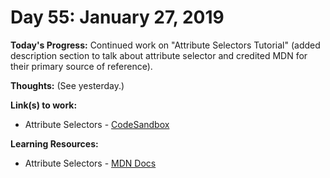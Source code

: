 # Day 55: January 27, 2019

**Today's Progress:** Continued work on "Attribute Selectors Tutorial" (added description section to talk about attribute selector and credited MDN for their primary source of reference).

**Thoughts:** (See yesterday.)

**Link(s) to work:**
* Attribute Selectors - [CodeSandbox](https://codesandbox.io/embed/8451kkl3v8)

**Learning Resources:**
* Attribute Selectors - [MDN Docs](https://developer.mozilla.org/en-US/docs/Web/CSS/Attribute_selectors)